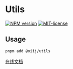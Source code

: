 # Utils

[![NPM version](https://img.shields.io/npm/v/@oiij/utils)](https://www.npmjs.com/package/@oiij/utils)
[![MIT-license](https://img.shields.io/npm/l/@oiij/utils)](https://github.com/Eiog/@oiij/utils/blob/main/LICENSE)

## Usage

```bash
pnpm add @oiij/utils
```

[在线文档](https://oiij-use.vercel.app/examples/utils/started)
